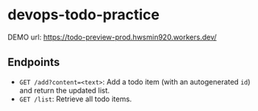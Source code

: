# devops-todo-practice
DEMO url: https://todo-preview-prod.hwsmin920.workers.dev/

## Endpoints
- `GET /add?content=<text>`: Add a todo item (with an autogenerated `id`) and return the updated list.
- `GET /list`: Retrieve all todo items.